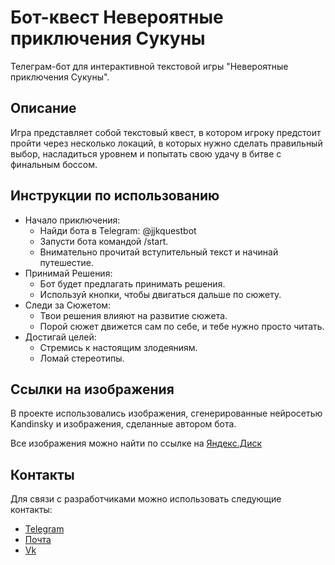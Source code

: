 # Бот-квест Невероятные приключения Сукуны

Телеграм-бот для интерактивной текстовой игры "Невероятные приключения Сукуны".

## Описание

Игра представляет собой текстовый квест, 
в котором игроку предстоит пройти через несколько локаций, в которых нужно
сделать правильный выбор, насладиться уровнем и попытать свою удачу в битве с финальным боссом.

## Инструкции по использованию
- Начало приключения:
  - Найди бота в Telegram: @jjkquestbot
  - Запусти бота командой /start.
  - Внимательно прочитай вступительный текст и начинай путешестие.
- Принимай Решения:
  - Бот будет предлагать принимать решения.
  - Используй кнопки, чтобы двигаться дальше по сюжету. 
- Следи за Сюжетом:
  - Твои решения влияют на развитие сюжета. 
  - Порой сюжет движется сам по себе, и тебе нужно просто читать.
- Достигай целей:
  - Стремись к настоящим злодеяниям. 
  - Ломай стереотипы.

## Ссылки на изображения
В проекте использовались изображения, сгенерированные нейросетью Kandinsky и изображения, сделанные
автором бота.

Все изображения можно найти по ссылке на [Яндекс.Диск](https://disk.yandex.ru/d/8OXIeSGrTg0weg)

## Контакты
Для связи с разработчиками можно использовать следующие контакты:

- [Telegram](https://t.me/shhskskn)
- [Почта](atrosenko596@gmail.com)
- [Vk](https://vk.com/shinepg)